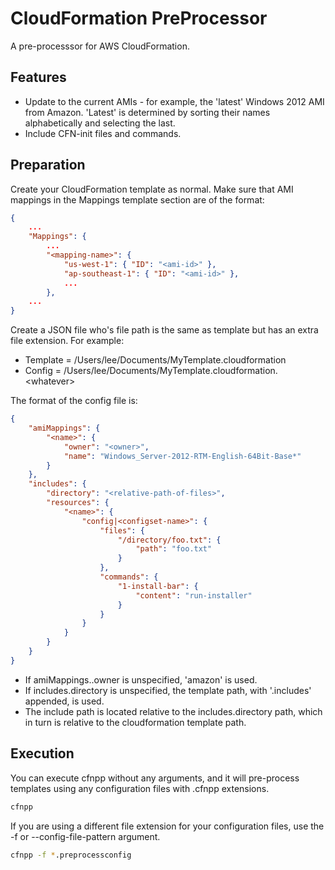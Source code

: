 CloudFormation PreProcessor
===========================

A pre-processsor for AWS CloudFormation. 

Features
--------
* Update to the current AMIs - for example, the 'latest' Windows 2012 AMI from Amazon. 'Latest' is determined by sorting their names alphabetically and selecting the last.
* Include CFN-init files and commands.

Preparation
-----------

Create your CloudFormation template as normal. Make sure that AMI mappings in the Mappings template section are of the format:

```json
{
    ...
    "Mappings": {
        ...
        "<mapping-name>": {
            "us-west-1": { "ID": "<ami-id>" },
            "ap-southeast-1": { "ID": "<ami-id>" },
            ...
        },
    ...
}
```

Create a JSON file who's file path is the same as template but has an extra file extension. For example:

* Template = /Users/lee/Documents/MyTemplate.cloudformation
* Config = /Users/lee/Documents/MyTemplate.cloudformation.&lt;whatever&gt;

The format of the config file is:

```json
{
    "amiMappings": {
        "<name>": {
            "owner": "<owner>",
            "name": "Windows_Server-2012-RTM-English-64Bit-Base*"
        }
    },
    "includes": {
        "directory": "<relative-path-of-files>",
        "resources": {
            "<name>": {
                "config|<configset-name>": {
                    "files": {
                        "/directory/foo.txt": { 
                            "path": "foo.txt" 
                        }
                    },
                    "commands": {
                        "1-install-bar": { 
                            "content": "run-installer" 
                        }
                    }
                }
            }
        }
    }
}
```

* If amiMappings.<name>.owner is unspecified, 'amazon' is used.
* If includes.directory is unspecified, the template path, with '.includes' appended, is used.
* The include path is located relative to the includes.directory path, which in turn is relative to the cloudformation template path.

Execution
---------

You can execute cfnpp without any arguments, and it will pre-process templates using any configuration files with .cfnpp extensions. 

```bash
cfnpp
```

If you are using a different file extension for your configuration files, use the -f or --config-file-pattern argument.

```bash
cfnpp -f *.preprocessconfig
```
